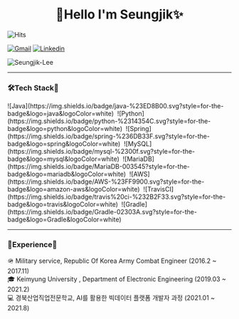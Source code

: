 <h1 align = "center">🌟Hello I'm Seungjik✨</h3>

<p>
<img alt="Hits" src="https://hits.seeyoufarm.com/api/count/incr/badge.svg?url=https%3A%2F%2Fgithub.com%2FSeungjik-Lee%2Fhit-counter&count_bg=%23905ADB&title_bg=%23555555&icon=&icon_color=%23E7E7E7&title=visit&edge_flat=true"/>
</p>

[![Gmail](https://img.shields.io/badge/Gmail-d14836?style=flat-square&logo=Gmail&logoColor=white&link=mailto:dltmdwlr@gmail.com)](mailto:dltmdwlr@gmail.com)
[![Linkedin](https://img.shields.io/badge/-LinkedIn-blue?style=flat-square&logo=Linkedin&logoColor=white&link=https://www.linkedin.com/in/%EC%8A%B9%EC%A7%81-%EC%9D%B4-346b2b216/)](https://www.linkedin.com/in/%EC%8A%B9%EC%A7%81-%EC%9D%B4-346b2b216/)

<p>
<img align="center" src="https://github-readme-stats.vercel.app/api/top-langs?username=Seungjik-Lee&show_icons=true&locale=en&layout=compact" alt="Seungjik-Lee" />
</p>

---
<h3>🛠Tech Stack🔧</h3>
<p>
	![Java](https://img.shields.io/badge/java-%23ED8B00.svg?style=for-the-badge&logo=java&logoColor=white) &nbsp![Python](https://img.shields.io/badge/python-%2314354C.svg?style=for-the-badge&logo=python&logoColor=white) &nbsp![Spring](https://img.shields.io/badge/spring-%236DB33F.svg?style=for-the-badge&logo=spring&logoColor=white) &nbsp![MySQL](https://img.shields.io/badge/mysql-%2300f.svg?style=for-the-badge&logo=mysql&logoColor=white) &nbsp![MariaDB](https://img.shields.io/badge/MariaDB-003545?style=for-the-badge&logo=mariadb&logoColor=white) &nbsp![AWS](https://img.shields.io/badge/AWS-%23FF9900.svg?style=for-the-badge&logo=amazon-aws&logoColor=white) &nbsp![TravisCI](https://img.shields.io/badge/travis%20ci-%232B2F33.svg?style=for-the-badge&logo=travis&logoColor=white) &nbsp![Gradle](https://img.shields.io/badge/Gradle-02303A.svg?style=for-the-badge&logo=Gradle&logoColor=white)
</p>

---
<h3>📒Experience📒</h3>
<p>
  🪖 Military service, Republic Of Korea Army Combat Engineer (2016.2 ~ 2017.11) <br>
  🎓 Keimyung University , Department of Electronic Engineering (2019.03 ~ 2021.2) <br>
  💻 경북산업직업전문학교, AI를 활용한 빅데이터 플랫폼 개발자 과정 (2021.01 ~ 2021.8) <br>
</p>

